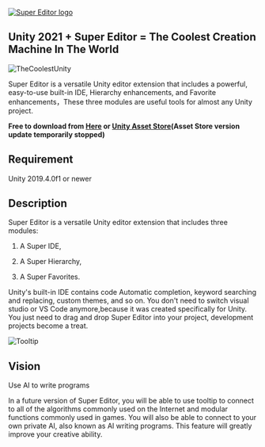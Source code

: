 [![Super Editor logo][]][assetstore]

## **Unity 2021 + Super Editor = The Coolest Creation Machine In The World** ##

![TheCoolestUnity](https://github.com/UnitySuperEditor/SuperEditor/blob/master/Gif%20Tutorials/SuperEditor1.8.3.gif)

Super Editor is a versatile Unity editor extension that includes a powerful, easy-to-use built-in IDE, Hierarchy enhancements, and Favorite enhancements，These three modules are useful tools for almost any Unity project.

**Free to download from 
[Here](https://github.com/UnitySuperEditor/SuperEditor/releases/download/v1.8.4/SuperEditor1.8.4.unitypackage) or
[Unity Asset Store](https://assetstore.unity.com/packages/tools/utilities/super-editor-190349)(Asset Store version update temporarily stopped)**

## Requirement

Unity 2019.4.0f1 or newer

## Description

Super Editor is a versatile Unity editor extension that includes three modules: 

1. A Super IDE, 

2. A Super Hierarchy,

3. A Super Favorites.

Unity's built-in IDE contains code Automatic completion, keyword searching and replacing, custom themes, and so on. You don't need to switch visual studio or VS Code anymore,because it was created specifically for Unity. You just need to drag and drop Super Editor into your project, development projects become a treat.

![Tooltip](https://github.com/UnitySuperEditor/SuperEditor/blob/master/Gif%20Tutorials/Tooltip.gif)

## Vision
Use AI to write programs

In a future version of Super Editor, you will be able to use tooltip to connect to all of the algorithms commonly used on the Internet and modular functions commonly used in games. You will also be able to connect to your own private AI, also known as AI writing programs. This feature will greatly improve your creative ability.

[Super Editor logo]: https://github.com/UnitySuperEditor/SuperEditor/blob/master/SuperEditorLogo.jpg
[assetstore]: https://assetstore.unity.com/packages/tools/utilities/super-editor-190349

